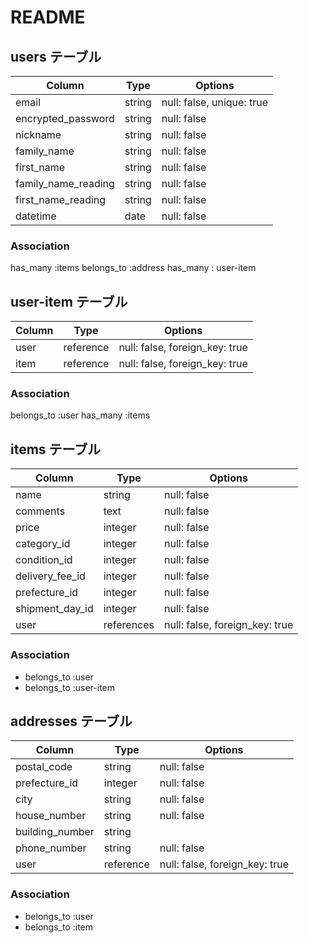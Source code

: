 # README

## users テーブル

| Column                        | Type     | Options     |
| ----------------------------- | -------- | ----------- |
| email                         | string   | null: false, unique: true|
| encrypted_password            | string   | null: false |
| nickname                      | string   | null: false |
| family_name                   | string   | null: false |
| first_name                    | string   | null: false |
| family_name_reading           | string   | null: false |
| first_name_reading            | string   | null: false |
| datetime                      | date     | null: false |

### Association

has_many :items
belongs_to :address
has_many : user-item


## user-item テーブル

| Column                        | Type        | Options                                  | 
| ----------------------------- | ----------- | ---------------------------------------- |
| user                          | reference   | null: false, foreign_key: true           |
| item                          | reference   | null: false, foreign_key: true           |

### Association

belongs_to :user
has_many :items



## items テーブル

| Column                        | Type     | Options                          |
| ----------------------------- | -------- | -------------------------------- |
| name                          | string   | null: false                      |
| comments                      | text     | null: false                      |
| price                         | integer  | null: false                      |
| category_id                   | integer  | null: false                      |
| condition_id                  | integer  | null: false                      |
| delivery_fee_id               | integer  | null: false                      |
| prefecture_id                 | integer  | null: false                      |
| shipment_day_id               | integer  | null: false                      |
| user                          | references | null: false, foreign_key: true |

### Association

- belongs_to :user
- belongs_to :user-item



## addresses テーブル

| Column                        | Type     | Options                          |
| ----------------------------- | -------- | -------------------------------- |
| postal_code                   | string   | null: false                      |
| prefecture_id                 | integer  | null: false                      |
| city                          | string   | null: false                      |
| house_number                  | string   | null: false                      |
| building_number               | string   |                                  |
| phone_number                  | string   | null: false                      |
|user                           | reference| null: false, foreign_key: true   |
### Association

- belongs_to :user
- belongs_to :item